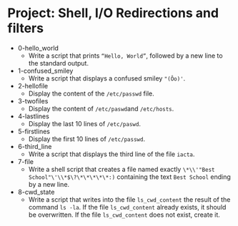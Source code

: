 # Project: Shell, I/O Redirections and filters


*  0-hello_world
   - Write a script that prints `“Hello, World”`, followed by a new line to the standard output.
*  1-confused_smiley
   - Write a script that displays a confused smiley `"(Ôo)'`.
*  2-hellofile
   - Display the content of the `/etc/passwd` file.
*  3-twofiles 
   - Display the content of `/etc/paswd`and `/etc/hosts`.
*  4-lastlines
   - Display the last 10 lines of `/etc/paswd`.
*  5-firstlines
   - Display the first 10 lines of `/etc/passwd`.
*  6-third_line
   - Write a script that displays the third line of the file `iacta`.
*  7-file
   - Write a shell script that creates a file named exactly `\*\\'"Best School"\'\\*$\?\*\*\*\*\*:)` containing the text `Best School` ending by a new line.
*  8-cwd_state
   - Write a script that writes into the file `ls_cwd_content` the result of the command `ls -la`. If the file `ls_cwd_content` already exists, it should be overwritten. If the file `ls_cwd_content` does not exist, create it.
